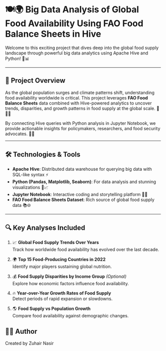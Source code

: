 # 🍽️🌍 Big Data Analysis of Global Food Availability Using FAO Food Balance Sheets in Hive

Welcome to this exciting project that dives deep into the global food supply landscape through powerful big data analytics using Apache Hive and Python! 🚀📊

---

## 🚀 Project Overview

As the global population surges and climate patterns shift, understanding food availability worldwide is critical. This project leverages **FAO Food Balance Sheets** data combined with Hive-powered analytics to uncover trends, disparities, and growth patterns in food supply at the global scale. 🌾🍅🥕

By connecting Hive queries with Python analysis in Jupyter Notebook, we provide actionable insights for policymakers, researchers, and food security advocates. 🎯🤝

---

## 🛠️ Technologies & Tools

- **Apache Hive**: Distributed data warehouse for querying big data with SQL-like syntax ⚡
- **Python (Pandas, Matplotlib, Seaborn)**: For data analysis and stunning visualizations 🐍📈
- **Jupyter Notebook**: Interactive coding and storytelling platform 📝✨
- **FAO Food Balance Sheets Dataset**: Rich source of global food supply data 📚🌐

---

## 🔍 Key Analyses Included

1. 📈 **Global Food Supply Trends Over Years**  
   Track how worldwide food availability has evolved over the last decade.

2. 🌍 **Top 15 Food-Producing Countries in 2022**  
   Identify major players sustaining global nutrition.

3. 💰 **Food Supply Disparities by Income Group** *(Optional)*  
   Explore how economic factors influence food availability.

4. 🔥 **Year-over-Year Growth Rates of Food Supply**  
   Detect periods of rapid expansion or slowdowns.

5. 🌎 **Food Supply vs Population Growth**  
   Compare food availability against demographic changes.

## 🧑‍💻 Author
Created by Zuhair Nasir
